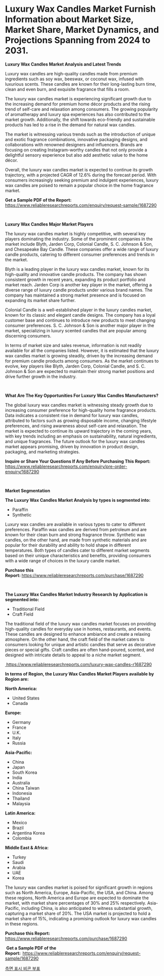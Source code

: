 <p><h1>Luxury Wax Candles Market Furnish Information about Market Size, Market Share, Market Dynamics, and Projections Spanning from 2024 to 2031.</h1></p><p><strong>Luxury Wax Candles Market Analysis and Latest Trends</strong></p>
<p><p>Luxury wax candles are high-quality candles made from premium ingredients such as soy wax, beeswax, or coconut wax, infused with luxurious scents. These candles are known for their long-lasting burn time, clean and even burn, and exquisite fragrance that fills a room.</p><p>The luxury wax candles market is experiencing significant growth due to the increasing demand for premium home décor products and the rising trend of self-care and relaxation among consumers. The growing popularity of aromatherapy and luxury spa experiences has also contributed to the market growth. Additionally, the shift towards eco-friendly and sustainable products has led to a rise in the demand for natural wax candles.</p><p>The market is witnessing various trends such as the introduction of unique and exotic fragrance combinations, innovative packaging designs, and collaborations with renowned designers and influencers. Brands are focusing on creating Instagram-worthy candles that not only provide a delightful sensory experience but also add aesthetic value to the home décor.</p><p>Overall, the luxury wax candles market is expected to continue its growth trajectory, with a projected CAGR of 12.6% during the forecast period. With consumers increasingly seeking premium and indulgent experiences, luxury wax candles are poised to remain a popular choice in the home fragrance market.</p></p>
<p><strong>Get a Sample PDF of the Report:&nbsp;</strong> <a href="https://www.reliableresearchreports.com/enquiry/request-sample/1687290">https://www.reliableresearchreports.com/enquiry/request-sample/1687290</a></p>
<p>&nbsp;</p>
<p><strong>Luxury Wax Candles Major Market Players</strong></p>
<p><p>The luxury wax candles market is highly competitive, with several key players dominating the industry. Some of the prominent companies in the market include Blyth, Jarden Corp, Colonial Candle, S. C. Johnson & Son, and Chesapeake Bay Candle. These companies offer a wide range of luxury candle products, catering to different consumer preferences and trends in the market.</p><p>Blyth is a leading player in the luxury wax candles market, known for its high-quality and innovative candle products. The company has shown consistent growth in recent years, expanding its product portfolio and market reach. Jarden Corp is another key player in the market, offering a diverse range of luxury candle products under various brand names. The company has maintained a strong market presence and is focused on expanding its market share further.</p><p>Colonial Candle is a well-established player in the luxury candles market, known for its classic and elegant candle designs. The company has a loyal customer base and continues to introduce new products to meet changing consumer preferences. S. C. Johnson & Son is another major player in the market, specializing in luxury scented candles that are popular among discerning consumers.</p><p>In terms of market size and sales revenue, information is not readily available for all the companies listed. However, it is estimated that the luxury wax candles market is growing steadily, driven by the increasing demand for premium candle products among consumers. As the market continues to evolve, key players like Blyth, Jarden Corp, Colonial Candle, and S. C. Johnson & Son are expected to maintain their strong market positions and drive further growth in the industry.</p></p>
<p>&nbsp;</p>
<p><strong>What Are The Key Opportunities For Luxury Wax Candles Manufacturers?</strong></p>
<p><p>The global luxury wax candles market is witnessing steady growth due to increasing consumer preference for high-quality home fragrance products. Data indicates a consistent rise in demand for luxury wax candles, attributed to factors such as growing disposable income, changing lifestyle preferences, and rising awareness about self-care and relaxation. The market is expected to continue its upward trajectory in the coming years, with key trends including an emphasis on sustainability, natural ingredients, and unique fragrances. The future outlook for the luxury wax candles market appears promising, driven by innovation in product design, packaging, and marketing strategies.</p></p>
<p><strong>Inquire or Share Your Questions If Any Before Purchasing This Report:</strong> <a href="https://www.reliableresearchreports.com/enquiry/pre-order-enquiry/1687290">https://www.reliableresearchreports.com/enquiry/pre-order-enquiry/1687290</a></p>
<p>&nbsp;</p>
<p><strong>Market Segmentation</strong></p>
<p><strong>The Luxury Wax Candles Market Analysis by types is segmented into:</strong></p>
<p><ul><li>Paraffin</li><li>Synthetic</li></ul></p>
<p><p>Luxury wax candles are available in various types to cater to different preferences. Paraffin wax candles are derived from petroleum and are known for their clean burn and strong fragrance throw. Synthetic wax candles, on the other hand, are made from synthetic materials and are popular for their durability and ability to hold shape in different temperatures. Both types of candles cater to different market segments based on their unique characteristics and benefits, providing consumers with a wide range of choices in the luxury candle market.</p></p>
<p><strong>Purchase this Report:&nbsp;</strong><a href="https://www.reliableresearchreports.com/purchase/1687290">https://www.reliableresearchreports.com/purchase/1687290</a></p>
<p>&nbsp;</p>
<p><strong>The Luxury Wax Candles Market Industry Research by Application is segmented into:</strong></p>
<p><ul><li>Traditional Field</li><li>Craft Field</li></ul></p>
<p><p>The traditional field of the luxury wax candles market focuses on providing high-quality candles for everyday use in homes, restaurants, and events. These candles are designed to enhance ambiance and create a relaxing atmosphere. On the other hand, the craft field of the market caters to consumers looking for unique and artistic candles that serve as decorative pieces or special gifts. Craft candles are often hand-poured, scented, and designed with intricate details to appeal to a niche market segment.</p></p>
<p><a href="https://www.reliableresearchreports.com/luxury-wax-candles-r1687290">&nbsp;https://www.reliableresearchreports.com/luxury-wax-candles-r1687290</a></p>
<p><strong>In terms of Region, the Luxury Wax Candles Market Players available by Region are:</strong></p>
<p>
    <p> <strong> North America: </strong>
        <ul>
            <li>United States</li>
            <li>Canada</li>
        </ul>
        </p> 
    <p> <strong> Europe: </strong>
        <ul>
            <li>Germany</li>
            <li>France</li>
            <li>U.K.</li>
            <li>Italy</li>
            <li>Russia</li>
        </ul>
        </p> 
    <p> <strong> Asia-Pacific: </strong>
        <ul>
            <li>China</li>
            <li>Japan</li>
            <li>South Korea</li>
            <li>India</li>
            <li>Australia</li>
            <li>China Taiwan</li>
            <li>Indonesia</li>
            <li>Thailand</li>
            <li>Malaysia</li>
        </ul>
        </p> 
    <p> <strong> Latin America: </strong>
        <ul>
            <li>Mexico</li>
            <li>Brazil</li>
            <li>Argentina Korea</li>
            <li>Colombia</li>
        </ul>
        </p> 
    <p> <strong> Middle East & Africa: </strong>
        <ul>
            <li>Turkey</li>
            <li>Saudi</li>
            <li>Arabia</li>
            <li>UAE</li>
            <li>Korea</li>
        </ul>
    </p>
    </p>
<p><p>The luxury wax candles market is poised for significant growth in regions such as North America, Europe, Asia-Pacific, the USA, and China. Among these regions, North America and Europe are expected to dominate the market, with market share percentages of 30% and 25% respectively. Asia-Pacific, including China, is also anticipated to witness substantial growth, capturing a market share of 20%. The USA market is projected to hold a market share of 15%, indicating a promising outlook for luxury wax candles in these regions.</p></p>
<p><strong>Purchase this Report: </strong><a href="https://www.reliableresearchreports.com/purchase/1687290">https://www.reliableresearchreports.com/purchase/1687290</a></p>
<p>&nbsp;<strong>Get a Sample PDF of the Report:&nbsp;&nbsp;</strong><a href="https://www.reliableresearchreports.com/enquiry/request-sample/1687290">https://www.reliableresearchreports.com/enquiry/request-sample/1687290</a></p>
<p><strong></strong></p>
<p><p><a href="https://github.com/RonSpencer61/Market-Research-Report-List-1/blob/main/8150118106281.md">측면 표시 비콘 부표</a></p></p>